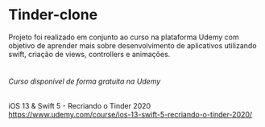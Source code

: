 # Tinder-clone

Projeto foi realizado em conjunto ao curso na plataforma Udemy com objetivo de aprender mais sobre desenvolvimento de aplicativos utilizando swift, criação de views, controllers e animações.
<br><br>

###### Curso disponível de forma gratuita na Udemy
iOS 13 & Swift 5 - Recriando o Tinder 2020<br>
https://www.udemy.com/course/ios-13-swift-5-recriando-o-tinder-2020/
